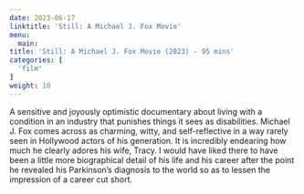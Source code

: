 ```yaml
---
date: 2023-06-17
linktitle: 'Still: A Michael J. Fox Movie'
menu:
  main:
title: 'Still: A Michael J. Fox Movie (2023) - 95 mins'
categories: [
  'film'
]
weight: 10
---
```


A sensitive and joyously optimistic documentary about living with a condition in an industry that punishes things it sees as disabilities. Michael J. Fox comes across as charming, witty, and self-reflective in a way rarely seen in Hollywood actors of his generation. It is incredibly endearing how much he clearly adores his wife, Tracy. I would have liked there to have been a little more biographical detail of his life and his career after the point he revealed his Parkinson’s diagnosis to the world so as to lessen the impression of a career cut short. 

